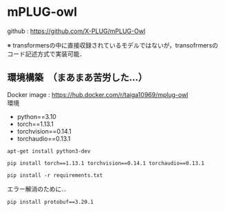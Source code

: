 # mPLUG-owl

github : https://github.com/X-PLUG/mPLUG-Owl

※ transformersの中に直接収録されているモデルではないが，transofrmersのコード記述方式で実装可能．

## 環境構築　（まあまあ苦労した...）
Docker image : https://hub.docker.com/r/taiga10969/mplug-owl<br>
環境
* python==3.10
* torch==1.13.1
* torchvision==0.14.1
* torchaudio==0.13.1
```
apt-get install python3-dev
```
```
pip install torch==1.13.1 torchvision==0.14.1 torchaudio==0.13.1
```
```
pip install -r requirements.txt
```


エラー解消のために…
```
pip install protobuf==3.20.1
```

